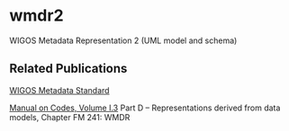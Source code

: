 # wmdr2

WIGOS Metadata Representation 2 (UML model and schema)

## Related Publications

[WIGOS Metadata Standard](https://library.wmo.int/index.php?lvl=notice_display&id=19925#.X7J1UtNKi3I)

[Manual on Codes, Volume I.3](https://library.wmo.int/index.php?lvl=notice_display&id=19508#.X7J48NNKi3J) 
Part D – Representations derived from data models, Chapter FM 241: WMDR
